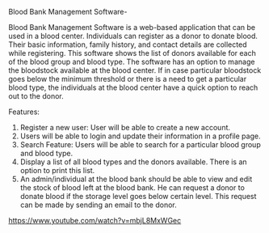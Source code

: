 Blood Bank Management Software-

Blood Bank Management Software is a web-based application that can be used in a blood center. Individuals can register as a donor to donate blood. Their basic information, family history, and contact details are collected while registering. This software shows the list of donors available for each of the blood group and blood type. The software has an option to manage the bloodstock available at the blood center. If in case particular bloodstock goes below the minimum threshold or there is a need to get a particular blood type, the individuals at the blood center have a quick option to reach out to the donor.

Features:
1. Register a new user: User will be able to create a new account.
2. Users will be able to login and update their information in a profile page.
3. Search Feature: Users will be able to search for a particular blood group and blood type.
4. Display a list of all blood types and the donors available. There is an option to print this list.
5. An admin/individual at the blood bank should be able to view and edit the stock of blood left at the blood bank. He can request a donor to donate blood if the storage level goes below certain level. This request can be made by sending an email to the donor.


https://www.youtube.com/watch?v=mbjL8MxWGec
